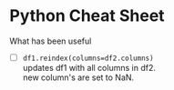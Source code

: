 # Python Cheat Sheet
What has been useful    
       
- [ ] `df1.reindex(columns=df2.columns)`      
updates df1 with all columns in df2.      
new column's are set to NaN.     

